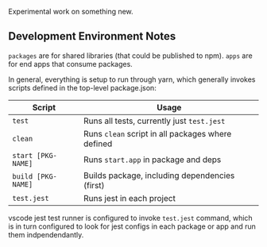 Experimental work on something new.

## Development Environment Notes

`packages` are for shared libraries (that could be published to npm).
`apps` are for end apps that consume packages.

In general, everything is setup to run through yarn, which generally invokes
scripts defined in the top-level package.json:

| Script             | Usage                                             |
| ------------------ | ------------------------------------------------- |
| `test`             | Runs all tests, currently just `test.jest`        |
| `clean`            | Runs `clean` script in all packages where defined |
| `start [PKG-NAME]` | Runs `start.app` in package and deps              |
| `build [PKG-NAME]` | Builds package, including dependencies (first)    |
| `test.jest`        | Runs jest in each project                         |

vscode jest test runner is configured to invoke `test.jest` command, which is
in turn configured to look for jest configs in each package or app and run
them indpendendantly.
